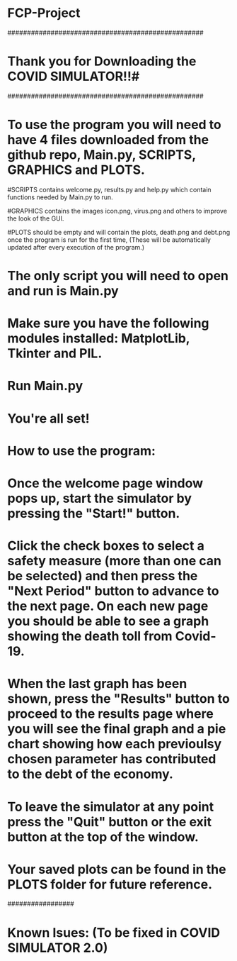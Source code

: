 # FCP-Project

##################################################
# Thank you for Downloading the COVID SIMULATOR!!#
##################################################


# To use the program you will need to have 4 files downloaded from the github repo, Main.py, SCRIPTS, GRAPHICS and PLOTS.

#SCRIPTS contains welcome.py, results.py and help.py which contain functions needed by Main.py to run.

#GRAPHICS contains the images icon.png, virus.png and others to improve the look of the GUI.

#PLOTS should be empty and will contain the plots, death.png and debt.png once the program is run for the first time, (These will be automatically updated after every execution of the program.)

# The only script you will need to open and run is Main.py

# Make sure you have the following modules installed: MatplotLib, Tkinter and PIL.

# Run Main.py

# You're all set!

# How to use the program:
# Once the welcome page window pops up, start the simulator by pressing the "Start!" button. 
# Click the check boxes to select a safety measure (more than one can be selected) and then press the "Next Period" button to advance to the next page. On each new page you should be able to see a graph showing the death toll from Covid-19.
# When the last graph has been shown, press the "Results" button to proceed to the results page where you will see the final graph and a pie chart showing how each previoulsy chosen parameter has contributed to the debt of the economy. 
# To leave the simulator at any point press the "Quit" button or the exit button at the top of the window.
# Your saved plots can be found in the PLOTS folder for future reference.


#################

# Known Isues: (To be fixed in COVID SIMULATOR 2.0)
